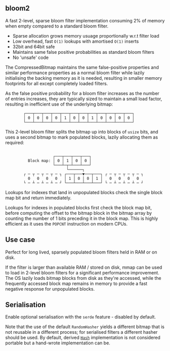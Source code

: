 ## bloom2

A fast 2-level, sparse bloom filter implementation consuming 2% of memory when
empty compared to a standard bloom filter.

* Sparse allocation grows memory usuage proportionally w.r.t filter load
* Low overhead, fast `O(1)` lookups with amortised `O(1)` inserts
* 32bit and 64bit safe
* Maintains same false positive probabilities as standard bloom filters
* No 'unsafe' code

The CompressedBitmap maintains the same false-positive properties and similar
performance properties as a normal bloom filter while lazily initialising the
backing memory as it is needed, resulting in smaller memory footprints for all
except completely loaded filters.

As the false positive probability for a bloom filter increases as the number of
entries increases, they are typically sized to maintain a small load factor,
resulting in inefficient use of the underlying bitmap:

```text
        ┌───┬───┬───┬───┬───┬───┬───┬───┬───┬───┬───┬───┐
        │ 0 │ 0 │ 0 │ 0 │ 1 │ 0 │ 0 │ 1 │ 0 │ 0 │ 0 │ 0 │
        └───┴───┴───┴───┴───┴───┴───┴───┴───┴───┴───┴───┘
```

This 2-level bloom filter splits the bitmap up into blocks of `usize` bits, and
uses a second bitmap to mark populated blocks, lazily allocating them as
required:

```text

	                 ┌───┬───┬───┬───┐
	      Block map: │ 0 │ 1 │ 0 │ 0 │
	                 └───┴─┬─┴───┴───┘
	                       └──────┐
	    ┌ ─ ┬ ─ ┬ ─ ┬ ─ ┐ ┌───┬───▼───┬───┐ ┌ ─ ┬ ─ ┬ ─ ┬ ─ ┐
	      0   0   0   0   │ 1 │ 0 │ 0 │ 1 │   0   0   0   0
	    └ ─ ┴ ─ ┴ ─ ┴ ─ ┘ └───┴───┴───┴───┘ └ ─ ┴ ─ ┴ ─ ┴ ─ ┘
```

Lookups for indexes that land in unpopulated blocks check the single block map
bit and return immediately.

Lookups for indexes in populated blocks first check the block map bit, before
computing the offset to the bitmap block in the bitmap array by counting the
number of 1 bits preceding it in the block map. This is highly efficient as it
uses the `POPCNT` instruction on modern CPUs.

## Use case

Perfect for long lived, sparsely populated bloom filters held in RAM or on disk.

If the filter is larger than available RAM / stored on disk, mmap can be used to
load in 2-level bloom filters for a significant performance improvement. The OS
lazily loads bitmap blocks from disk as they're accessed, while the frequently
accessed block map remains in memory to provide a fast negative response for
unpopulated blocks.

## Serialisation

Enable optional serialisation with the `serde` feature - disabled by default.

Note that the use of the default `RandomHasher` yields a different bitmap that
is not reusable in a different process; for serialised filters a different
hasher should be used. By default, derived [`Hash`] implementation is not
considered portable but a hand-wrote implementation can be.

[`Hash`]: https://doc.rust-lang.org/stable/std/hash/trait.Hash.html#portability
